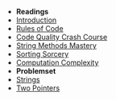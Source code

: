 <!-- TODO: Complete with your own sidebar structure and enable sidebar in index.html - or delete this file. -->
- **Readings**
- [Introduction](README.md "Introduction - kunjiajia")
- [Rules of Code](rules-of-code.md "Rules of Code - kunjiajia")
- [Code Quality Crash Course](12-tricks-to-improve-code-quality.md "Code Quality Tricks - kunjiajia")
- [String Methods Mastery](string-methods-mastery.md "String Methods Mastery - kunjiajia")
- [Sorting Sorcery](sorting-sorcery.md "Sorting Sorcery - kunjiajia")
- [Computation Complexity](computational-complexity.md "Computation Complexity - kunjiajia")
- **Problemset**
- [Strings](strings/_toc.md "Strings - kunjiajia")
- [Two Pointers](two_pointers/_toc.md "Two Pointers - kunjiajia")